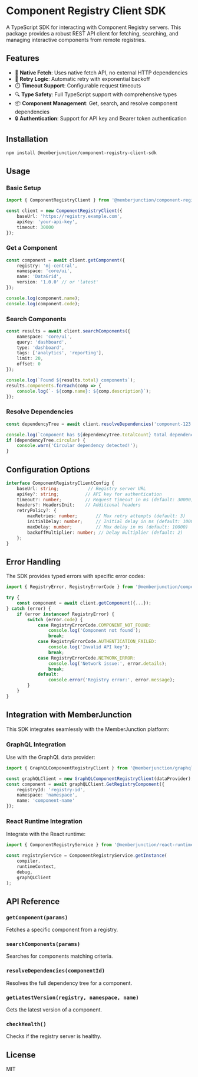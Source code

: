 # Component Registry Client SDK

A TypeScript SDK for interacting with Component Registry servers. This package provides a robust REST API client for fetching, searching, and managing interactive components from remote registries.

## Features

- 🚀 **Native Fetch**: Uses native fetch API, no external HTTP dependencies
- 🔄 **Retry Logic**: Automatic retry with exponential backoff
- ⏱️ **Timeout Support**: Configurable request timeouts
- 🔍 **Type Safety**: Full TypeScript support with comprehensive types
- 📦 **Component Management**: Get, search, and resolve component dependencies
- 🔒 **Authentication**: Support for API key and Bearer token authentication

## Installation

```bash
npm install @memberjunction/component-registry-client-sdk
```

## Usage

### Basic Setup

```typescript
import { ComponentRegistryClient } from '@memberjunction/component-registry-client-sdk';

const client = new ComponentRegistryClient({
    baseUrl: 'https://registry.example.com',
    apiKey: 'your-api-key',
    timeout: 30000
});
```

### Get a Component

```typescript
const component = await client.getComponent({
    registry: 'mj-central',
    namespace: 'core/ui',
    name: 'DataGrid',
    version: '1.0.0' // or 'latest'
});

console.log(component.name);
console.log(component.code);
```

### Search Components

```typescript
const results = await client.searchComponents({
    namespace: 'core/ui',
    query: 'dashboard',
    type: 'dashboard',
    tags: ['analytics', 'reporting'],
    limit: 20,
    offset: 0
});

console.log(`Found ${results.total} components`);
results.components.forEach(comp => {
    console.log(`- ${comp.name}: ${comp.description}`);
});
```

### Resolve Dependencies

```typescript
const dependencyTree = await client.resolveDependencies('component-123');

console.log(`Component has ${dependencyTree.totalCount} total dependencies`);
if (dependencyTree.circular) {
    console.warn('Circular dependency detected!');
}
```

## Configuration Options

```typescript
interface ComponentRegistryClientConfig {
    baseUrl: string;           // Registry server URL
    apiKey?: string;          // API key for authentication
    timeout?: number;         // Request timeout in ms (default: 30000)
    headers?: HeadersInit;    // Additional headers
    retryPolicy?: {
        maxRetries: number;       // Max retry attempts (default: 3)
        initialDelay: number;     // Initial delay in ms (default: 1000)
        maxDelay: number;         // Max delay in ms (default: 10000)
        backoffMultiplier: number; // Delay multiplier (default: 2)
    };
}
```

## Error Handling

The SDK provides typed errors with specific error codes:

```typescript
import { RegistryError, RegistryErrorCode } from '@memberjunction/component-registry-client-sdk';

try {
    const component = await client.getComponent({...});
} catch (error) {
    if (error instanceof RegistryError) {
        switch (error.code) {
            case RegistryErrorCode.COMPONENT_NOT_FOUND:
                console.log('Component not found');
                break;
            case RegistryErrorCode.AUTHENTICATION_FAILED:
                console.log('Invalid API key');
                break;
            case RegistryErrorCode.NETWORK_ERROR:
                console.log('Network issue:', error.details);
                break;
            default:
                console.error('Registry error:', error.message);
        }
    }
}
```

## Integration with MemberJunction

This SDK integrates seamlessly with the MemberJunction platform:

### GraphQL Integration

Use with the GraphQL data provider:

```typescript
import { GraphQLComponentRegistryClient } from '@memberjunction/graphql-dataprovider';

const graphQLClient = new GraphQLComponentRegistryClient(dataProvider);
const component = await graphQLClient.GetRegistryComponent({
    registryId: 'registry-id',
    namespace: 'namespace',
    name: 'component-name'
});
```

### React Runtime Integration

Integrate with the React runtime:

```typescript
import { ComponentRegistryService } from '@memberjunction/react-runtime';

const registryService = ComponentRegistryService.getInstance(
    compiler,
    runtimeContext,
    debug,
    graphQLClient
);
```

## API Reference

### `getComponent(params)`
Fetches a specific component from a registry.

### `searchComponents(params)`
Searches for components matching criteria.

### `resolveDependencies(componentId)`
Resolves the full dependency tree for a component.

### `getLatestVersion(registry, namespace, name)`
Gets the latest version of a component.

### `checkHealth()`
Checks if the registry server is healthy.

## License

MIT
